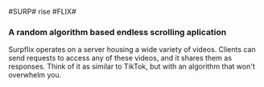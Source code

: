#SURP# rise #FLIX#

### A random algorithm based endless scrolling aplication ###

Surpflix operates on a server housing a wide variety of videos. Clients can send
requests to access any of these videos, and it shares them as responses.
Think of it as similar to TikTok, but with an algorithm that won't overwhelm you.

